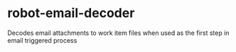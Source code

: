 # robot-email-decoder
Decodes email attachments to work item files when used as the first step in email triggered process
